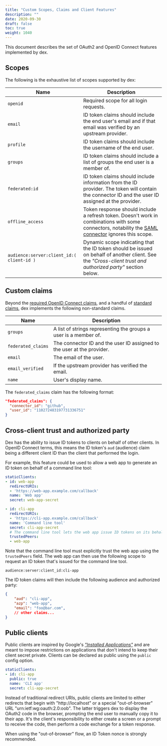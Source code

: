 ```yaml
---
title: "Custom Scopes, Claims and Client Features"
description: ""
date: 2020-09-30
draft: false
toc: true
weight: 1040
---
```


This document describes the set of OAuth2 and OpenID Connect features implemented by dex.

## Scopes

The following is the exhaustive list of scopes supported by dex:

| Name | Description |
| ---- | ------------|
| `openid` | Required scope for all login requests. |
| `email` | ID token claims should include the end user's email and if that email was verified by an upstream provider. |
| `profile` | ID token claims should include the username of the end user. |
| `groups` | ID token claims should include a list of groups the end user is a member of. |
| `federated:id` | ID token claims should include information from the ID provider. The token will contain the connector ID and the user ID assigned at the provider. |
| `offline_access` | Token response should include a refresh token. Doesn't work in combinations with some connectors, notability the [SAML connector](/docs/connectors/saml/) ignores this scope. |
| `audience:server:client_id:( client-id )` | Dynamic scope indicating that the ID token should be issued on behalf of another client. See the _"Cross-client trust and authorized party"_ section below. |

## Custom claims

Beyond the [required OpenID Connect claims][core-claims], and a handful of [standard claims][standard-claims], dex implements the following non-standard claims.

| Name | Description |
| ---- | ------------|
| `groups` | A list of strings representing the groups a user is a member of. |
| `federated_claims` | The connector ID and the user ID assigned to the user at the provider. |
| `email` | The email of the user. |
| `email_verified` | If the upstream provider has verified the email. |
| `name` | User's display name. |

The `federated_claims` claim has the following format:

```json
"federated_claims": {
  "connector_id": "github",
  "user_id": "110272483197731336751"
}
```

## Cross-client trust and authorized party

Dex has the ability to issue ID tokens to clients on behalf of other clients. In OpenID Connect terms, this means the ID token's `aud` (audience) claim being a different client ID than the client that performed the login.

For example, this feature could be used to allow a web app to generate an ID token on behalf of a command line tool:

```yaml
staticClients:
- id: web-app
  redirectURIs:
  - 'https://web-app.example.com/callback'
  name: 'Web app'
  secret: web-app-secret

- id: cli-app
  redirectURIs:
  - 'https://cli-app.example.com/callback'
  name: 'Command line tool'
  secret: cli-app-secret
  # The command line tool lets the web app issue ID tokens on its behalf.
  trustedPeers:
  - web-app
```

Note that the command line tool must explicitly trust the web app using the `trustedPeers` field. The web app can then use the following scope to request an ID token that's issued for the command line tool.

```
audience:server:client_id:cli-app
```

The ID token claims will then include the following audience and authorized party:

```json
{
    "aud": "cli-app",
    "azp": "web-app",
    "email": "foo@bar.com",
    // other claims...
}
``` 

## Public clients

Public clients are inspired by Google's [_"Installed Applications"_][installed-apps] and are meant to impose restrictions on applications that don't intend to keep their client secret private. Clients can be declared as public using the `public` config option.

```yaml
staticClients:
- id: cli-app
  public: true
  name: 'CLI app'
  secret: cli-app-secret
```

Instead of traditional redirect URIs, public clients are limited to either redirects that begin with "http://localhost" or a special "out-of-browser" URL "urn:ietf:wg:oauth:2.0:oob". The latter triggers dex to display the OAuth2 code in the browser, prompting the end user to manually copy it to their app. It's the client's responsibility to either create a screen or a prompt to receive the code, then perform a code exchange for a token response.

When using the "out-of-browser" flow, an ID Token nonce is strongly recommended.

[core-claims]: https://openid.net/specs/openid-connect-core-1_0.html#IDToken
[standard-claims]: https://openid.net/specs/openid-connect-core-1_0.html#StandardClaims
[installed-apps]: https://developers.google.com/api-client-library/python/auth/installed-app
